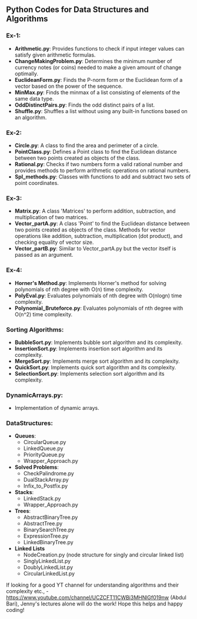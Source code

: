 ## Python Codes for Data Structures and Algorithms

### Ex-1:
- **Arithmetic.py**: Provides functions to check if input integer values can satisfy given arithmetic formulas.
- **ChangeMakingProblem.py**: Determines the minimum number of currency notes (or coins) needed to make a given amount of change optimally.
- **EuclideanForm.py**: Finds the P-norm form or the Euclidean form of a vector based on the power of the sequence.
- **MinMax.py**: Finds the minmax of a list consisting of elements of the same data type.
- **OddDistinctPairs.py**: Finds the odd distinct pairs of a list.
- **Shuffle.py**: Shuffles a list without using any built-in functions based on an algorithm.

### Ex-2:
- **Circle.py**: A class to find the area and perimeter of a circle.
- **PointClass.py**: Defines a Point class to find the Euclidean distance between two points created as objects of the class.
- **Rational.py**: Checks if two numbers form a valid rational number and provides methods to perform arithmetic operations on rational numbers.
- **Spl_methods.py**: Classes with functions to add and subtract two sets of point coordinates.

### Ex-3:
- **Matrix.py**: A class 'Matrices' to perform addition, subtraction, and multiplication of two matrices.
- **Vector_partA.py**: A class 'Point' to find the Euclidean distance between two points created as objects of the class. Methods for vector operations like addition, subtraction, multiplication (dot product), and checking equality of vector size.
- **Vector_partB.py**: Similar to Vector_partA.py but the vector itself is passed as an argument.

### Ex-4:
- **Horner's Method.py**: Implements Horner's method for solving polynomials of nth degree with O(n) time complexity.
- **PolyEval.py**: Evaluates polynomials of nth degree with O(nlogn) time complexity.
- **Polynomial_Bruteforce.py**: Evaluates polynomials of nth degree with O(n^2) time complexity.

### Sorting Algorithms:
- **BubbleSort.py**: Implements bubble sort algorithm and its complexity.
- **InsertionSort.py**: Implements insertion sort algorithm and its complexity.
- **MergeSort.py**: Implements merge sort algorithm and its complexity.
- **QuickSort.py**: Implements quick sort algorithm and its complexity.
- **SelectionSort.py**: Implements selection sort algorithm and its complexity.

### DynamicArrays.py:
- Implementation of dynamic arrays.

### DataStructures:
- **Queues**:
  - CircularQueue.py
  - LinkedQueue.py
  - PriorityQueue.py
  - Wrapper_Approach.py
- **Solved Problems**:
  - CheckPalindrome.py
  - DualStackArray.py
  - Infix_to_Postfix.py
- **Stacks**:
  - LinkedStack.py
  - Wrapper_Approach.py
- **Trees**:
  - AbstractBinaryTree.py
  - AbstractTree.py
  - BinarySearchTree.py
  - ExpressionTree.py
  - LinkedBinaryTree.py
- **Linked Lists**
  - NodeCreation.py (node structure for singly and circular linked list)
  - SinglyLinkedList.py
  - DoublyLinkedList.py
  - CircularLinkedList.py
 

If looking for a good YT channel for understanding algorithms and their complexity etc.,  - https://www.youtube.com/channel/UCZCFT11CWBi3MHNlGf019nw (Abdul Bari), Jenny's lectures alone will do the work!
Hope this helps and happy coding!
